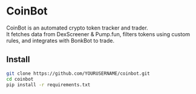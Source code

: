 # CoinBot

CoinBot is an automated crypto token tracker and trader.  
It fetches data from DexScreener & Pump.fun, filters tokens using custom rules, and integrates with BonkBot to trade.

## Install
```bash
git clone https://github.com/YOURUSERNAME/coinbot.git
cd coinbot
pip install -r requirements.txt